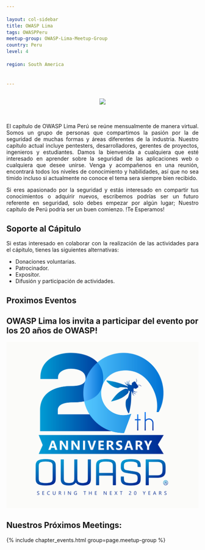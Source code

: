 ```yaml
---

layout: col-sidebar
title: OWASP Lima
tags: OWASPPeru
meetup-group: OWASP-Lima-Meetup-Group
country: Peru
level: 4

region: South America


---
```


<p align="center">
  <br />
  <img src="assets/images/OWASP_lima_2020.png">
</p>
<br />
<p align="justify">
El capítulo de OWASP Lima Perú se reúne mensualmente de manera virtual. Somos un grupo de personas que compartimos la pasión por la de seguridad de muchas formas y áreas diferentes de la industria. Nuestro capítulo actual incluye pentesters, desarrolladores, gerentes de proyectos, ingenieros y estudiantes.
Damos la bienvenida a cualquiera que esté interesado en aprender sobre la seguridad de las aplicaciones web o cualquiera que desee unirse. 
 Venga y acompañenos en una reunión, encontrará todos los niveles de conocimiento y habilidades, así que no sea tímido incluso si actualmente no conoce el tema sera siempre bien recibido.</p>

<p align="justify">
Si eres apasionado por la seguridad y estás interesado en compartir tus conocimientos o adquirir nuevos, escribemos podrías ser un futuro referente en seguridad, solo debes empezar por algún lugar; Nuestro capítulo de Perú podría ser un buen comienzo. !Te Esperamos!</p>


## Soporte al Cápitulo
<p ALIGN="justify"> Si estas interesado en colaborar con la realización de las actividades para el cápitulo, tienes las siguientes alternativas:
<br>
<ul>
  <li> Donaciones voluntarias.</li>
  <li> Patrocinador.</li>
  <li> Expositor.</li>
  <li> Difusión y participación de actividades.</li>
</ul>
</p>

## [](#header-2)Proximos Eventos 

## [](#header-2) OWASP Lima los invita a participar del evento por los 20 años de OWASP!


<a href="https://20thanniversary.owasp.org/"> <img src="assets/images/OWASP20thAnniversary.jpeg" alt="OWASP 20th Anniversary Image"></a>


  
  
## Nuestros Próximos Meetings: 
  
{% include chapter_events.html group=page.meetup-group %}
